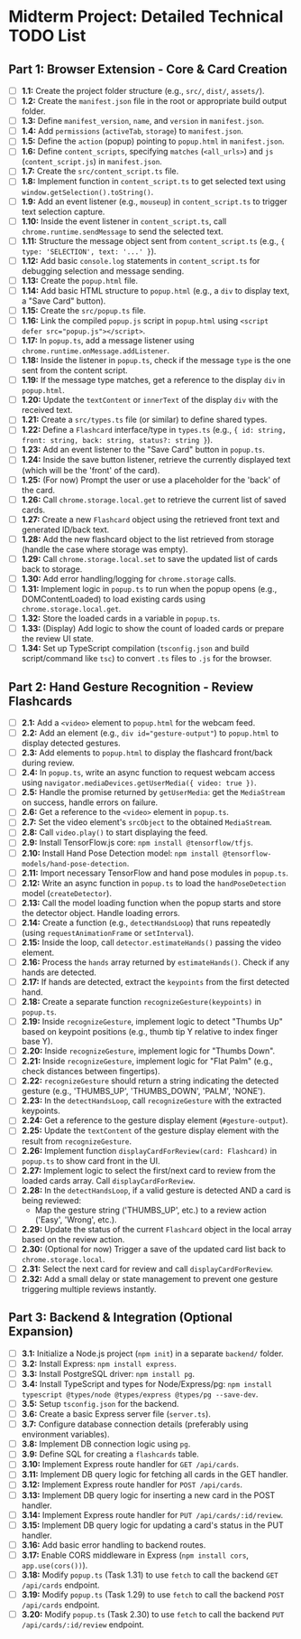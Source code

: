 # Midterm Project: Detailed Technical TODO List

## Part 1: Browser Extension - Core & Card Creation

- [ ] **1.1:** Create the project folder structure (e.g., `src/`, `dist/`, `assets/`).
- [ ] **1.2:** Create the `manifest.json` file in the root or appropriate build output folder.
- [ ] **1.3:** Define `manifest_version`, `name`, and `version` in `manifest.json`.
- [ ] **1.4:** Add `permissions` (`activeTab`, `storage`) to `manifest.json`.
- [ ] **1.5:** Define the `action` (popup) pointing to `popup.html` in `manifest.json`.
- [ ] **1.6:** Define `content_scripts`, specifying `matches` (`<all_urls>`) and `js` (`content_script.js`) in `manifest.json`.
- [ ] **1.7:** Create the `src/content_script.ts` file.
- [ ] **1.8:** Implement function in `content_script.ts` to get selected text using `window.getSelection().toString()`.
- [ ] **1.9:** Add an event listener (e.g., `mouseup`) in `content_script.ts` to trigger text selection capture.
- [ ] **1.10:** Inside the event listener in `content_script.ts`, call `chrome.runtime.sendMessage` to send the selected text.
- [ ] **1.11:** Structure the message object sent from `content_script.ts` (e.g., `{ type: 'SELECTION', text: '...' }`).
- [ ] **1.12:** Add basic `console.log` statements in `content_script.ts` for debugging selection and message sending.
- [ ] **1.13:** Create the `popup.html` file.
- [ ] **1.14:** Add basic HTML structure to `popup.html` (e.g., a `div` to display text, a "Save Card" button).
- [ ] **1.15:** Create the `src/popup.ts` file.
- [ ] **1.16:** Link the compiled `popup.js` script in `popup.html` using `<script defer src="popup.js"></script>`.
- [ ] **1.17:** In `popup.ts`, add a message listener using `chrome.runtime.onMessage.addListener`.
- [ ] **1.18:** Inside the listener in `popup.ts`, check if the message `type` is the one sent from the content script.
- [ ] **1.19:** If the message type matches, get a reference to the display `div` in `popup.html`.
- [ ] **1.20:** Update the `textContent` or `innerText` of the display `div` with the received text.
- [ ] **1.21:** Create a `src/types.ts` file (or similar) to define shared types.
- [ ] **1.22:** Define a `Flashcard` interface/type in `types.ts` (e.g., `{ id: string, front: string, back: string, status?: string }`).
- [ ] **1.23:** Add an event listener to the "Save Card" button in `popup.ts`.
- [ ] **1.24:** Inside the save button listener, retrieve the currently displayed text (which will be the 'front' of the card).
- [ ] **1.25:** (For now) Prompt the user or use a placeholder for the 'back' of the card.
- [ ] **1.26:** Call `chrome.storage.local.get` to retrieve the current list of saved cards.
- [ ] **1.27:** Create a new `Flashcard` object using the retrieved front text and generated ID/back text.
- [ ] **1.28:** Add the new flashcard object to the list retrieved from storage (handle the case where storage was empty).
- [ ] **1.29:** Call `chrome.storage.local.set` to save the updated list of cards back to storage.
- [ ] **1.30:** Add error handling/logging for `chrome.storage` calls.
- [ ] **1.31:** Implement logic in `popup.ts` to run when the popup opens (e.g., DOMContentLoaded) to load existing cards using `chrome.storage.local.get`.
- [ ] **1.32:** Store the loaded cards in a variable in `popup.ts`.
- [ ] **1.33:** (Display) Add logic to show the count of loaded cards or prepare the review UI state.
- [ ] **1.34:** Set up TypeScript compilation (`tsconfig.json` and build script/command like `tsc`) to convert `.ts` files to `.js` for the browser.

## Part 2: Hand Gesture Recognition - Review Flashcards

- [ ] **2.1:** Add a `<video>` element to `popup.html` for the webcam feed.
- [ ] **2.2:** Add an element (e.g., `div id="gesture-output"`) to `popup.html` to display detected gestures.
- [ ] **2.3:** Add elements to `popup.html` to display the flashcard front/back during review.
- [ ] **2.4:** In `popup.ts`, write an async function to request webcam access using `navigator.mediaDevices.getUserMedia({ video: true })`.
- [ ] **2.5:** Handle the promise returned by `getUserMedia`: get the `MediaStream` on success, handle errors on failure.
- [ ] **2.6:** Get a reference to the `<video>` element in `popup.ts`.
- [ ] **2.7:** Set the video element's `srcObject` to the obtained `MediaStream`.
- [ ] **2.8:** Call `video.play()` to start displaying the feed.
- [ ] **2.9:** Install TensorFlow.js core: `npm install @tensorflow/tfjs`.
- [ ] **2.10:** Install Hand Pose Detection model: `npm install @tensorflow-models/hand-pose-detection`.
- [ ] **2.11:** Import necessary TensorFlow and hand pose modules in `popup.ts`.
- [ ] **2.12:** Write an async function in `popup.ts` to load the `handPoseDetection` model (`createDetector`).
- [ ] **2.13:** Call the model loading function when the popup starts and store the detector object. Handle loading errors.
- [ ] **2.14:** Create a function (e.g., `detectHandsLoop`) that runs repeatedly (using `requestAnimationFrame` or `setInterval`).
- [ ] **2.15:** Inside the loop, call `detector.estimateHands()` passing the video element.
- [ ] **2.16:** Process the `hands` array returned by `estimateHands()`. Check if any hands are detected.
- [ ] **2.17:** If hands are detected, extract the `keypoints` from the first detected hand.
- [ ] **2.18:** Create a separate function `recognizeGesture(keypoints)` in `popup.ts`.
- [ ] **2.19:** Inside `recognizeGesture`, implement logic to detect "Thumbs Up" based on keypoint positions (e.g., thumb tip Y relative to index finger base Y).
- [ ] **2.20:** Inside `recognizeGesture`, implement logic for "Thumbs Down".
- [ ] **2.21:** Inside `recognizeGesture`, implement logic for "Flat Palm" (e.g., check distances between fingertips).
- [ ] **2.22:** `recognizeGesture` should return a string indicating the detected gesture (e.g., 'THUMBS_UP', 'THUMBS_DOWN', 'PALM', 'NONE').
- [ ] **2.23:** In the `detectHandsLoop`, call `recognizeGesture` with the extracted keypoints.
- [ ] **2.24:** Get a reference to the gesture display element (`#gesture-output`).
- [ ] **2.25:** Update the `textContent` of the gesture display element with the result from `recognizeGesture`.
- [ ] **2.26:** Implement function `displayCardForReview(card: Flashcard)` in `popup.ts` to show card front in the UI.
- [ ] **2.27:** Implement logic to select the first/next card to review from the loaded cards array. Call `displayCardForReview`.
- [ ] **2.28:** In the `detectHandsLoop`, if a valid gesture is detected AND a card is being reviewed:
    *   Map the gesture string ('THUMBS_UP', etc.) to a review action ('Easy', 'Wrong', etc.).
- [ ] **2.29:** Update the status of the current `Flashcard` object in the local array based on the review action.
- [ ] **2.30:** (Optional for now) Trigger a save of the updated card list back to `chrome.storage.local`.
- [ ] **2.31:** Select the next card for review and call `displayCardForReview`.
- [ ] **2.32:** Add a small delay or state management to prevent one gesture triggering multiple reviews instantly.

## Part 3: Backend & Integration (Optional Expansion)

- [ ] **3.1:** Initialize a Node.js project (`npm init`) in a separate `backend/` folder.
- [ ] **3.2:** Install Express: `npm install express`.
- [ ] **3.3:** Install PostgreSQL driver: `npm install pg`.
- [ ] **3.4:** Install TypeScript and types for Node/Express/pg: `npm install typescript @types/node @types/express @types/pg --save-dev`.
- [ ] **3.5:** Setup `tsconfig.json` for the backend.
- [ ] **3.6:** Create a basic Express server file (`server.ts`).
- [ ] **3.7:** Configure database connection details (preferably using environment variables).
- [ ] **3.8:** Implement DB connection logic using `pg`.
- [ ] **3.9:** Define SQL for creating a `flashcards` table.
- [ ] **3.10:** Implement Express route handler for `GET /api/cards`.
- [ ] **3.11:** Implement DB query logic for fetching all cards in the GET handler.
- [ ] **3.12:** Implement Express route handler for `POST /api/cards`.
- [ ] **3.13:** Implement DB query logic for inserting a new card in the POST handler.
- [ ] **3.14:** Implement Express route handler for `PUT /api/cards/:id/review`.
- [ ] **3.15:** Implement DB query logic for updating a card's status in the PUT handler.
- [ ] **3.16:** Add basic error handling to backend routes.
- [ ] **3.17:** Enable CORS middleware in Express (`npm install cors`, `app.use(cors())`).
- [ ] **3.18:** Modify `popup.ts` (Task 1.31) to use `fetch` to call the backend `GET /api/cards` endpoint.
- [ ] **3.19:** Modify `popup.ts` (Task 1.29) to use `fetch` to call the backend `POST /api/cards` endpoint.
- [ ] **3.20:** Modify `popup.ts` (Task 2.30) to use `fetch` to call the backend `PUT /api/cards/:id/review` endpoint.